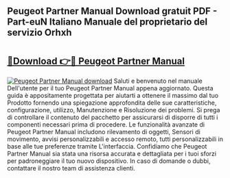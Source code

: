## Peugeot Partner Manual Download gratuit PDF - Part-euN Italiano Manuale del proprietario del servizio Orhxh

# <h2><a href="http://dfb587.blite.top/?on=Peugeot+Partner+Manual">🔗Download 👉🔴 Peugeot Partner Manual</a></h2>

[![Peugeot Partner Manual download](https://i.imgur.com/lujVjoI.png)](http://dfb587.blite.top/?on=Peugeot+Partner+Manual)
Saluti e benvenuto nel manuale Dell'utente per il tuo Peugeot Partner Manual appena aggiornato. Questa guida è appositamente progettata per aiutarti a ottenere il massimo dal tuo Prodotto fornendo una spiegazione approfondita delle sue caratteristiche, configurazione, utilizzo, Manutenzione e Risoluzione dei problemi. Si prega di controllare il contenuto del pacchetto per assicurarsi di disporre di tutti i componenti necessari prima di procedere. Le funzionalità avanzate di Peugeot Partner Manual includono rilevamento di oggetti, Sensori di movimento, avvisi personalizzabili e accesso remoto, tutti personalizzabili in base alle tue preferenze tramite L'interfaccia. Confidiamo che Peugeot Partner Manual sia stata una risorsa accurata e dettagliata per i tuoi sforzi per padroneggiare il tuo nuovo dispositivo. In caso di domande o dubbi, contattare il nostro team di assistenza clienti.
